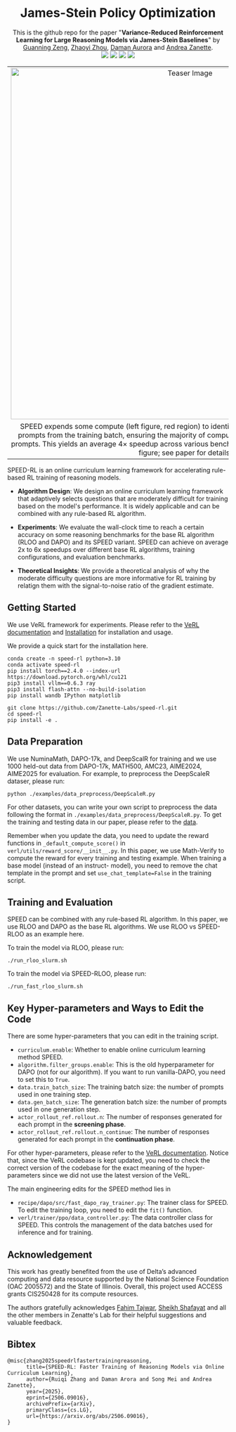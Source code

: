 <h1 style="text-align: center;">James-Stein Policy Optimization</h1>

<div align="center">
This is the github repo for the paper "<strong>Variance-Reduced Reinforcement Learning for Large Reasoning Models via James-Stein Baselines</strong>" by <a href="https://github.com/guanning03">Guanning Zeng</a>, <a href="https://zhaoyizhou1123.github.io/">Zhaoyi Zhou</a>, <a href="https://daman1209arora.github.io/">Daman Aurora</a> and <a href="https://azanette.com/">Andrea Zanette</a>.
<br>

<a href="https://zanette-labs.github.io/speed-rl/">
    <img src="https://img.shields.io/badge/Website-%231e37ff?style=for-the-badge"></a>
<a href="https://arxiv.org/pdf/2506.09016">
    <img src="https://img.shields.io/badge/Paper-%23FF2442?style=for-the-badge"></a>
<a href="https://github.com/Zanette-Labs/speed-rl">
    <img src="https://img.shields.io/badge/Code-%230084FF?style=for-the-badge"></a>
<a href="https://x.com/ruiqizhang0614/status/1933527717036834843?s=12">
    <img src="https://img.shields.io/badge/Tweet-07C160?style=for-the-badge"></a>
</div>

<table>
  <tr>
    <td align="center">
      <img src="./static/images/teaser_figure.png" width="800" alt="Teaser Image">
    </td>
  </tr>
  <tr>
    <td align="center">SPEED expends some compute (left figure, red region) to identify and exclude low-signal (low-SNR) prompts from the training batch, ensuring the majority of compute is effectively utilized on informative prompts. This yields an average 4× speedup across various benchmarks and training configurations (right figure; see paper for details).</td>
  </tr>
</table>

SPEED-RL is an online curriculum learning framework for accelerating rule-based RL training of reasoning models.

- **Algorithm Design**: We design an online curriculum learning framework that adaptively selects questions that are moderately difficult for training based on the model's performance.
It is widely applicable and can be combined with any rule-based RL algorithm.

- **Experiments**: We evaluate the wall-clock time to reach a certain accuracy on some reasoning benchmarks for the base RL algorithm (RLOO and DAPO) and its SPEED variant. SPEED can achieve on average 2x to 6x speedups over different base RL algorithms, training configurations, and evaluation benchmarks.

- **Theoretical Insights**: We provide a theoretical analysis of why the moderate difficulty questions are more informative for RL training by relatign them with the signal-to-noise ratio of the gradient estimate.

## Getting Started

We use VeRL framework for experiments. Please refer to the [VeRL documentation](https://verl.readthedocs.io/en/latest/index.html) and [Installation](https://verl.readthedocs.io/en/latest/start/install.html) for installation and usage.

We provide a quick start for the installation here.
```
conda create -n speed-rl python=3.10
conda activate speed-rl
pip install torch==2.4.0 --index-url https://download.pytorch.org/whl/cu121
pip3 install vllm==0.6.3 ray
pip3 install flash-attn --no-build-isolation
pip install wandb IPython matplotlib

git clone https://github.com/Zanette-Labs/speed-rl.git
cd speed-rl
pip install -e .
```

## Data Preparation

We use NuminaMath, DAPO-17k, and DeepScalR for training and we use 1000 held-out data from DAPO-17k, MATH500, AMC23, AIME2024, AIME2025 for evaluation. For example, to preprocess the DeepScaleR dataser, please run:
```
python ./examples/data_preprocess/DeepScaleR.py
```
For other datasets, you can write your own script to preprocess the data following the format in `./examples/data_preprocess/DeepScaleR.py`. To get the training and testing data in our paper, please refer to the [data](https://huggingface.co/collections/rqzhang/speed-rl-684a72dfb24ea72540c32fa1).

Remember when you update the data, you need to update the reward functions in `_default_compute_score()` in `verl/utils/reward_score/__init__.py`. In this paper, we use Math-Verify to compute the reward for every training and testing example. When training a base model (instead of an instruct- model), you need to remove the chat template in the prompt and set `use_chat_template=False` in the training script.

## Training and Evaluation

SPEED can be combined with any rule-based RL algorithm. In this paper, we use RLOO and DAPO as the base RL algorithms. We use RLOO vs SPEED-RLOO as an example here.

To train the model via RLOO, please run:
```
./run_rloo_slurm.sh
```

To train the model via SPEED-RLOO, please run:
```
./run_fast_rloo_slurm.sh
```

## Key Hyper-parameters and Ways to Edit the Code
There are some hyper-parameters that you can edit in the training script.

- `curriculum.enable`: Whether to enable online curriculum learning method SPEED.
- `algorithm.filter_groups.enable`: This is the old hyperparameter for DAPO (not for our algorithm). If you want to run vanilla-DAPO, you need to set this to `True`.
- `data.train_batch_size`: The training batch size: the number of prompts used in one training step.
- `data.gen_batch_size`: The generation batch size: the number of prompts used in one generation step.
- `actor_rollout_ref.rollout.n`: The number of responses generated for each prompt in the **screening phase**.
- `actor_rollout_ref.rollout.n_continue`: The number of responses generated for each prompt in the **continuation phase**.

For other hyper-parameters, please refer to the [VeRL documentation](https://verl.readthedocs.io/en/latest/examples/config.html). Notice that, since the VeRL codebase is kept updated, you need to check the correct version of the codebase for the exact meaning of the hyper-parameters since we did not use the latest version of the VeRL.

The main engineering edits for the SPEED method lies in

- `recipe/dapo/src/fast_dapo_ray_trainer.py`: The trainer class for SPEED. To edit the training loop, you need to edit the `fit()` function.
- `verl/trainer/ppo/data_controller.py`: The data controller class for SPEED. This controls the management of the data batches used for inference and for training.

## Acknowledgement

This work has greatly benefited from the use of Delta’s advanced computing and data resource
supported by the National Science Foundation (OAC 2005572) and the State of Illinois. Overall, this
project used ACCESS grants CIS250428 for its compute resources.

The authors gratefully acknowledges <a href="https://tajwarfahim.github.io/">Fahim Tajwar</a>, <a href="https://sheikhshafayat.github.io/">Sheikh Shafayat</a> and all the other members in Zenatte's Lab for their helpful suggestions and valuable feedback.

## Bibtex 

```
@misc{zhang2025speedrlfastertrainingreasoning,
      title={SPEED-RL: Faster Training of Reasoning Models via Online Curriculum Learning}, 
      author={Ruiqi Zhang and Daman Arora and Song Mei and Andrea Zanette},
      year={2025},
      eprint={2506.09016},
      archivePrefix={arXiv},
      primaryClass={cs.LG},
      url={https://arxiv.org/abs/2506.09016}, 
} 
```


